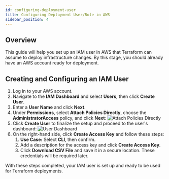 ```yaml
---
id: configuring-deployment-user
title: Configuring Deployment User/Role in AWS
sidebar_position: 4
---
```


## Overview

This guide will help you set up an IAM user in AWS that Terraform can assume to deploy infrastructure changes. By this stage, you should already have an AWS account ready for deployment.

## Creating and Configuring an IAM User

1. Log in to your AWS account.
2. Navigate to the **IAM Dashboard** and select **Users**, then click **Create User**.
3. Enter a **User Name** and click **Next**.
4. Under **Permissions**, select **Attach Policies Directly**, choose the **AdministratorAccess** policy, and click **Next**:
   ![Attach Policies Directly](/img/projects/devsecops-pipeline-aws/setup/image-3.png)
5. Click **Create User** to finalize the setup and proceed to the user's dashboard:
   ![User Dashboard](/img/projects/devsecops-pipeline-aws/setup/image-5.png)
6. On the right-hand side, click **Create Access Key** and follow these steps:
   1. **Use Case:** Select **CLI**, then confirm.
   2. Add a description for the access key and click **Create Access Key**.
   3. Click **Download CSV File** and save it in a secure location. These credentials will be required later.

With these steps completed, your IAM user is set up and ready to be used for Terraform deployments.
